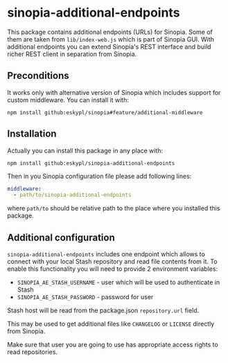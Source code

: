# sinopia-additional-endpoints

This package contains additional endpoints (URLs) for Sinopia. Some of them are taken
from `lib/index-web.js` which is part of Sinopia GUI. With additional endpoints you
can extend Sinopia's REST interface and build richer REST client in separation from
Sinopia.

## Preconditions

It works only with alternative version of Sinopia which includes
support for custom middleware. You can install it with:

```
npm install github:eskypl/sinopia#feature/additional-middleware
```

## Installation

Actually you can install this package in any place with:

```
npm install github:eskypl/sinopia-additional-endpoints
```

Then in you Sinopia configuration file please add following lines:

```yaml
middleware:
  - path/to/sinopia-additional-endpoints
```

where `path/to` should be relative path to the place where you installed
this package.

## Additional configuration

`sinopia-additional-endpoints` includes one endpoint which allows to connect
with your local Stash repository and read file contents from it. To enable this
functionality you will need to provide 2 environment variables:

* `SINOPIA_AE_STASH_USERNAME` - user which will be used to authenticate in Stash
* `SINOPIA_AE_STASH_PASSWORD` - password for user

Stash host will be read from the package.json `repository.url` field.

This may be used to get additional files like `CHANGELOG` or `LICENSE` directly
from Sinopia.

Make sure that user you are going to use has appropriate access rights to read
repositories.
